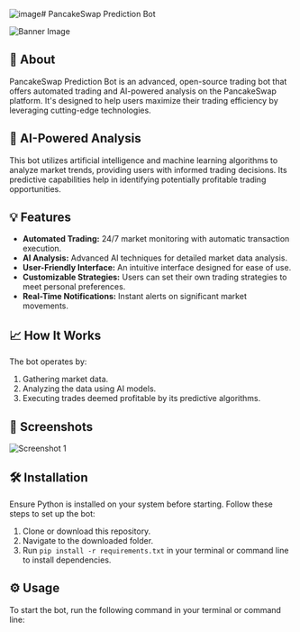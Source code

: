 ![image](https://img001.prntscr.com/file/img001/bbkBUgGORFyzifwW13BVMw.png)# PancakeSwap Prediction Bot

![Banner Image]([link-to-banner-image](https://img001.prntscr.com/file/img001/bbkBUgGORFyzifwW13BVMw.png))

## 🚀 About
PancakeSwap Prediction Bot is an advanced, open-source trading bot that offers automated trading and AI-powered analysis on the PancakeSwap platform. It's designed to help users maximize their trading efficiency by leveraging cutting-edge technologies.

## 🧠 AI-Powered Analysis
This bot utilizes artificial intelligence and machine learning algorithms to analyze market trends, providing users with informed trading decisions. Its predictive capabilities help in identifying potentially profitable trading opportunities.

## 💡 Features
- **Automated Trading:** 24/7 market monitoring with automatic transaction execution.
- **AI Analysis:** Advanced AI techniques for detailed market data analysis.
- **User-Friendly Interface:** An intuitive interface designed for ease of use.
- **Customizable Strategies:** Users can set their own trading strategies to meet personal preferences.
- **Real-Time Notifications:** Instant alerts on significant market movements.

## 📈 How It Works
The bot operates by:
1. Gathering market data.
2. Analyzing the data using AI models.
3. Executing trades deemed profitable by its predictive algorithms.

## 📸 Screenshots
![Screenshot 1]([link-to-screenshot-1]([https://raw.githubusercontent.com/bobalice7/PCS-Prediction/main/img/setup.jpg](https://img001.prntscr.com/file/img001/ptMUAPBZRwCCK4fHI7cnuQ.png)))

## 🛠 Installation
Ensure Python is installed on your system before starting. Follow these steps to set up the bot:
1. Clone or download this repository.
2. Navigate to the downloaded folder.
3. Run `pip install -r requirements.txt` in your terminal or command line to install dependencies.

## ⚙️ Usage
To start the bot, run the following command in your terminal or command line:

